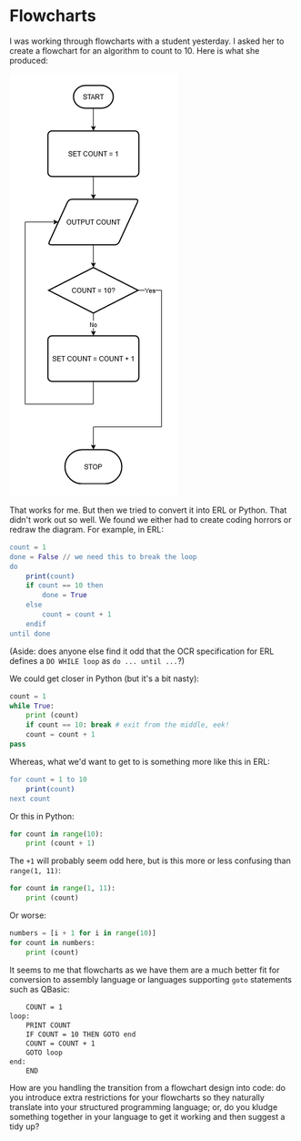 # Flowcharts

I was working through flowcharts with a student yesterday. I asked her to create a flowchart for an algorithm to count to 10. Here is what she produced:

![count to 10](CountTo10.png "Count to 10")

That works for me. But then we tried to convert it into ERL or Python. That didn't work out so well. We found we either had to create coding horrors or redraw the diagram. For example, in ERL:

```erl
count = 1
done = False // we need this to break the loop
do
    print(count)
    if count == 10 then
        done = True
    else
        count = count + 1
    endif
until done
```

(Aside: does anyone else find it odd that the OCR specification for ERL defines a `DO WHILE loop` as `do ... until ...`?)

We could get closer in Python (but it's a bit nasty):

```python
count = 1
while True:
    print (count)
    if count == 10: break # exit from the middle, eek!
    count = count + 1
pass
```

Whereas, what we'd want to get to is something more like this in ERL:

```erl
for count = 1 to 10
    print(count)
next count
```

Or this in Python:

```python
for count in range(10):
    print (count + 1)
```

The `+1` will probably seem odd here, but is this more or less confusing than `range(1, 11)`:

```python
for count in range(1, 11):
    print (count)
```

Or worse:

```python
numbers = [i + 1 for i in range(10)]
for count in numbers:
    print (count)
```

It seems to me that flowcharts as we have them are a much better fit for conversion to assembly language or languages supporting `goto` statements such as QBasic:

```qbasic
    COUNT = 1
loop:
    PRINT COUNT
    IF COUNT = 10 THEN GOTO end
    COUNT = COUNT + 1
    GOTO loop
end:
    END
```

How are you handling the transition from a flowchart design into code: do you introduce extra restrictions for your flowcharts so they naturally translate into your structured programming language; or, do you kludge something together in your language to get it working and then suggest a tidy up?
